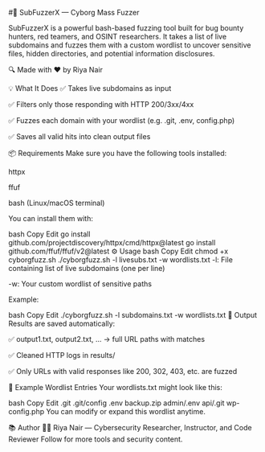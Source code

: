 #🚀 SubFuzzerX — Cyborg Mass Fuzzer

SubFuzzerX is a powerful bash-based fuzzing tool built for bug bounty hunters, red teamers, and OSINT researchers. It takes a list of live subdomains and fuzzes them with a custom wordlist to uncover sensitive files, hidden directories, and potential information disclosures.

🔍 Made with ❤️ by Riya Nair

💡 What It Does
✅ Takes live subdomains as input

✅ Filters only those responding with HTTP 200/3xx/4xx

✅ Fuzzes each domain with your wordlist (e.g. .git, .env, config.php)

✅ Saves all valid hits into clean output files

📦 Requirements
Make sure you have the following tools installed:

httpx

ffuf

bash (Linux/macOS terminal)

You can install them with:

bash
Copy
Edit
go install github.com/projectdiscovery/httpx/cmd/httpx@latest
go install github.com/ffuf/ffuf/v2@latest
⚙️ Usage
bash
Copy
Edit
chmod +x cyborgfuzz.sh
./cyborgfuzz.sh -l livesubs.txt -w wordlists.txt
-l: File containing list of live subdomains (one per line)

-w: Your custom wordlist of sensitive paths

Example:

bash
Copy
Edit
./cyborgfuzz.sh -l subdomains.txt -w wordlists.txt
📝 Output
Results are saved automatically:

✅ output1.txt, output2.txt, … → full URL paths with matches

✅ Cleaned HTTP logs in results/

✅ Only URLs with valid responses like 200, 302, 403, etc. are fuzzed

🧠 Example Wordlist Entries
Your wordlists.txt might look like this:

bash
Copy
Edit
.git
.git/config
.env
backup.zip
admin/.env
api/.git
wp-config.php
You can modify or expand this wordlist anytime.

📚 Author
👩‍💻 Riya Nair — Cybersecurity Researcher, Instructor, and Code Reviewer
Follow for more tools and security content.
